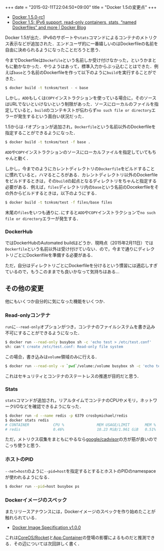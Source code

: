 +++
date = "2015-02-11T22:04:50+09:00"
title = "Docker 1.5の変更点"
+++

- [Docker 1.5.0-rc1](https://groups.google.com/forum/#!topic/docker-dev/nzKREJKqxe4)
- [Docker 1.5: IPv6 support, read-only containers, stats, “named Dockerfiles” and more | Docker Blog](http://blog.docker.com/2015/02/docker-1-5-ipv6-support-read-only-containers-stats-named-dockerfiles-and-more/)

Docker 1.5が出た．IPv6のサポートや`stats`コマンドによるコンテナのメトリクス表示などが追加された．エンドユーザ的に一番嬉しいのはDockerfileの名前を自由に決められるようになったことだろうと思う．

今までDockerfileは`Dockefile`という名前しか受け付けなかった，というかまともに動かなかった．やりようはあって，標準入力からぶっ込むことはできた．例えば`base`とう名前のDockerfileを作って以下のように`build`を実行することができた．

```bash
$ docker build -t tcnksm/test - < base
```

しかし，`ADD`もしくは`COPY`インストラクションを使っている場合に，そのソースはURLでないといけないという制限があった．ソースにローカルのファイルを指定していると，`build`のコンテキストが伝わらず`no such file or directory`エラーが発生するという面白い状況だった．

1.5からは`-f`オプションが追加され，`Dockerfile`という名前以外のDockerfileを指定することができるようになった．

```bash
$ docker build -t tcnksm/test -f base .
```

`ADD`や`COPY`インストラクションのソースにローカルファイルを指定していてもちゃんと動く．

しかし，今までのようにカレントディレクトリの`Dockerfile`をビルドすることに慣れていると，ハマるところがある．カレントディレクトリ以外のDockerfileをビルドするときは，その`build`の起点となるディレクトリをちゃんと指定する必要がある．例えば，`files`ディレクトリ内の`base`という名前のDocekerfileをその外からビルドするときは，以下のようにする．

```bash
$ docker build -t tcnksm/test -f files/base files
```

末尾の`files`をいつも通りに`.`にすると`ADD`や`COPY`インストラクションで`no such file or directory`エラーが発生する．

### DockerHub

ではDockerHubのAutomated buildはどうか．現時点（2015年2月11日）では`Dockerfile`という名前以外は受け付けていない．ので，今まで通りにディレクトリごとにDockerifileを準備する必要がある．

ただ，自分はディレクトリごとにDockerfileを分けるという慣習には適応しすぎているので，もうこのままでも良いかなって気持ちはある...

## その他の変更

他にもいくつか自分的に気になった機能をいくつか．

### Read-onlyコンテナ

`run`に`--read-only`オプションがつき，コンテナのファイルシステムを書き込み不可にすることができるようになった．

```bash
$ docker run --read-only busybox sh -c 'echo test > /etc/test.conf'
sh: can't create /etc/test.conf: Read-only file system
```

この場合，書き込みは`volume`領域のみに行える．

```bash
$ docker run --read-only -v `pwd`/volume:/volume busybox sh -c 'echo test > /volume/test.conf'
```

これはセキュリティとコンテナのステートレスの推進が目的だと思う．

### Stats

`stats`コマンドが追加され，リアルタイムでコンテナのCPUやメモリ，ネットワークI/Oなどを確認できるようになった．

```bash
$ docker run -d --name redis -p 6379 crosbymichael/redis
$ docker stats redis
# CONTAINER           CPU %               MEM USAGE/LIMIT       MEM %               NET I/O
# redis               0.46%               10.23 MiB/1.961 GiB   0.51%               1.266 KiB/648 B
```

ただ，メトリクス収集をまともにやるなら[google/cadvisor](https://github.com/google/cadvisor)の方が筋が良いのでこっち使うと思う．

### ホストのPID

`--net=host`のように`--pid=host`を指定するとするとホストのPIDのnamespaceが使われるようになる．

```bash
$ docker run --pid=host busybox ps
```

### Dockerイメージのスペック

またリリースアナウンスには，Dockerイメージのスペックを作り始めたことが触れられている．

- [Docker Image Specification v1.0.0](https://github.com/docker/docker/blob/master/image/spec/v1.md)

これは[CoreOS/Rocket](https://github.com/coreos/rocket)と[App Container](https://github.com/appc/spec)の登場の影響によるものだと推測できる．その辺については次回詳しく書く．




